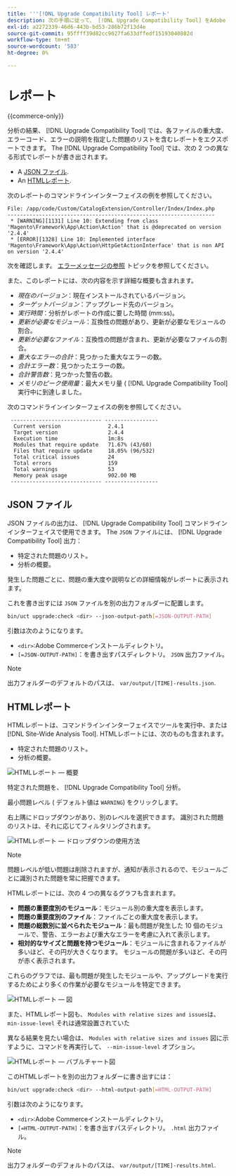```yaml
---
title: '''[!DNL Upgrade Compatibility Tool] レポート'
description: 次の手順に従って、 [!DNL Upgrade Compatibility Tool] をAdobe Commerceプロジェクトに追加します。
exl-id: a2272339-46d6-443b-bd53-286b72f13d4e
source-git-commit: 95ffff39d82cc9027fa633dffedf15193040802d
workflow-type: tm+mt
source-wordcount: '583'
ht-degree: 0%

---
```


# レポート

{{commerce-only}}

分析の結果、 [!DNL Upgrade Compatibility Tool] では、各ファイルの重大度、エラーコード、エラーの説明を指定した問題のリストを含むレポートをエクスポートできます。 The [!DNL Upgrade Compatibility Tool] では、次の 2 つの異なる形式でレポートが書き出されます。

- A [JSON ファイル](reports.md#json-file).
- An [HTMLレポート](reports.md#html-report).

次のレポートのコマンドラインインターフェイスの例を参照してください。

```terminal
File: /app/code/Custom/CatalogExtension/Controller/Index/Index.php
------------------------------------------------------------------
 * [WARNING][1131] Line 10: Extending from class 'Magento\Framework\App\Action\Action' that is @deprecated on version '2.4.4'
 * [ERROR][1328] Line 10: Implemented interface 'Magento\Framework\App\Action\HttpGetActionInterface' that is non API on version '2.4.4'
```

次を確認します。 [エラーメッセージの参照](../upgrade-compatibility-tool/error-messages.md) トピックを参照してください。

また、このレポートには、次の内容を示す詳細な概要も含まれます。

- *現在のバージョン*：現在インストールされているバージョン。
- *ターゲットバージョン*：アップグレード先のバージョン。
- *実行時間*：分析がレポートの作成に要した時間 (mm:ss)。
- *更新が必要なモジュール*：互換性の問題があり、更新が必要なモジュールの割合。
- *更新が必要なファイル*：互換性の問題が含まれ、更新が必要なファイルの割合。
- *重大なエラーの合計*：見つかった重大なエラーの数。
- *合計エラー数*：見つかったエラーの数。
- *合計警告数*：見つかった警告の数。
- *メモリのピーク使用量*：最大メモリ量 ( [!DNL Upgrade Compatibility Tool] 実行中に到達しました。

次のコマンドラインインターフェイスの例を参照してください。

```terminal
 ----------------------------- ----------------- 
  Current version               2.4.1            
  Target version                2.4.4            
  Execution time                1m:8s            
  Modules that require update   71.67% (43/60)   
  Files that require update     18.05% (96/532)  
  Total critical issues         24               
  Total errors                  159              
  Total warnings                53               
  Memory peak usage             902.00 MB        
 ----------------------------- ----------------- 
```

## JSON ファイル

JSON ファイルの出力は、 [!DNL Upgrade Compatibility Tool] コマンドラインインターフェイスで使用できます。 The `JSON` ファイルには、 [!DNL Upgrade Compatibility Tool] 出力：

- 特定された問題のリスト。
- 分析の概要。

発生した問題ごとに、問題の重大度や説明などの詳細情報がレポートに表示されます。

これを書き出すには `JSON` ファイルを別の出力フォルダーに配置します。

```bash
bin/uct upgrade:check <dir> --json-output-path[=JSON-OUTPUT-PATH]
```

引数は次のようになります。

- `<dir>`:Adobe Commerceインストールディレクトリ。
- `[=JSON-OUTPUT-PATH]`：を書き出すパスディレクトリ。 `JSON` 出力ファイル。

>[!NOTE]
>
> 出力フォルダーのデフォルトのパスは、 `var/output/[TIME]-results.json`.

## HTMLレポート

HTMLレポートは、コマンドラインインターフェイスでツールを実行中、または [!DNL Site-Wide Analysis Tool]. HTMLレポートには、次のものも含まれます。

- 特定された問題のリスト。
- 分析の概要。

![HTMLレポート — 概要](../../assets/upgrade-guide/uct-html-summary.png)

特定された問題を、 [!DNL Upgrade Compatibility Tool] 分析。

最小問題レベル ( デフォルト値は `WARNING`) をクリックします。

右上隅にドロップダウンがあり、別のレベルを選択できます。 識別された問題のリストは、それに応じてフィルタリングされます。

![HTMLレポート — ドロップダウンの使用方法](../../assets/upgrade-guide/uct-html-filtered-issues-list.png)

>[!NOTE]
>
> 問題レベルが低い問題は削除されますが、通知が表示されるので、モジュールごとに識別された問題を常に把握できます。

HTMLレポートには、次の 4 つの異なるグラフも含まれます。

- **問題の重要度別のモジュール**：モジュール別の重大度を表示します。
- **問題の重要度別のファイル**：ファイルごとの重大度を表示します。
- **問題の総数別に並べられたモジュール**：最も問題が発生した 10 個のモジュールで、警告、エラーおよび重大なエラーを考慮に入れて表示します。
- **相対的なサイズと問題を持つモジュール**：モジュールに含まれるファイルが多いほど、その円が大きくなります。 モジュールの問題が多いほど、その円が赤く表示されます。

これらのグラフでは、最も問題が発生したモジュールや、アップグレードを実行するためにより多くの作業が必要なモジュールを特定できます。

![HTMLレポート — 図](../../assets/upgrade-guide/uct-html-diagrams.png)

また、HTMLレポート図も、 `Modules with relative sizes and issues`は、 `min-issue-level` それは通常設置されていた

異なる結果を見たい場合は、 `Modules with relative sizes and issues` 図に示すように、コマンドを再実行して、 `--min-issue-level` オプション。

![HTMLレポート — バブルチャート図](../../assets/upgrade-guide/uct-html-filtered-diagrams.png)

このHTMLレポートを別の出力フォルダーに書き出すには：

```bash
bin/uct upgrade:check <dir> --html-output-path[=HTML-OUTPUT-PATH]
```

引数は次のようになります。

- `<dir>`:Adobe Commerceインストールディレクトリ。
- `[=HTML-OUTPUT-PATH]`：を書き出すパスディレクトリ。 `.html` 出力ファイル。

>[!NOTE]
>
> 出力フォルダーのデフォルトのパスは、 `var/output/[TIME]-results.html`.
